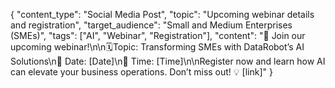 {
  "content_type": "Social Media Post",
  "topic": "Upcoming webinar details and registration",
  "target_audience": "Small and Medium Enterprises (SMEs)",
  "tags": ["AI", "Webinar", "Registration"],
  "content": "📅 Join our upcoming webinar!\n\n🗓️Topic: Transforming SMEs with DataRobot’s AI Solutions\n📍 Date: [Date]\n📍 Time: [Time]\n\nRegister now and learn how AI can elevate your business operations. Don’t miss out! 💡 [link]"
}